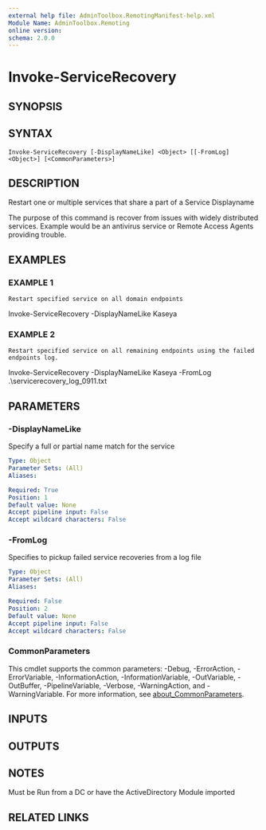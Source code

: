 ```yaml
---
external help file: AdminToolbox.RemotingManifest-help.xml
Module Name: AdminToolbox.Remoting
online version:
schema: 2.0.0
---
```


# Invoke-ServiceRecovery

## SYNOPSIS

## SYNTAX

```
Invoke-ServiceRecovery [-DisplayNameLike] <Object> [[-FromLog] <Object>] [<CommonParameters>]
```

## DESCRIPTION
Restart one or multiple services that share a part of a Service Displayname

The purpose of this command is recover from issues with widely distributed services.
Example would be an antivirus service or Remote Access Agents providing trouble.

## EXAMPLES

### EXAMPLE 1
```
Restart specified service on all domain endpoints
```

Invoke-ServiceRecovery -DisplayNameLike Kaseya

### EXAMPLE 2
```
Restart specified service on all remaining endpoints using the failed endpoints log.
```

Invoke-ServiceRecovery -DisplayNameLike Kaseya -FromLog .\servicerecovery_log_0911.txt

## PARAMETERS

### -DisplayNameLike
Specify a full or partial name match for the service

```yaml
Type: Object
Parameter Sets: (All)
Aliases:

Required: True
Position: 1
Default value: None
Accept pipeline input: False
Accept wildcard characters: False
```

### -FromLog
Specifies to pickup failed service recoveries from a log file

```yaml
Type: Object
Parameter Sets: (All)
Aliases:

Required: False
Position: 2
Default value: None
Accept pipeline input: False
Accept wildcard characters: False
```

### CommonParameters
This cmdlet supports the common parameters: -Debug, -ErrorAction, -ErrorVariable, -InformationAction, -InformationVariable, -OutVariable, -OutBuffer, -PipelineVariable, -Verbose, -WarningAction, and -WarningVariable. For more information, see [about_CommonParameters](http://go.microsoft.com/fwlink/?LinkID=113216).

## INPUTS

## OUTPUTS

## NOTES
Must be Run from a DC or have the ActiveDirectory Module imported

## RELATED LINKS

